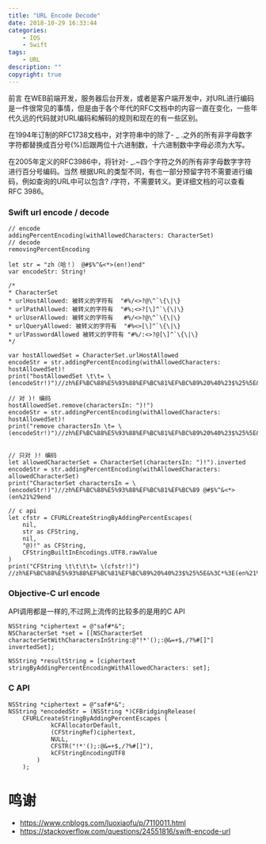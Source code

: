 ```yaml
---
title: "URL Encode Decode"
date: 2018-10-29 16:33:44
categories:
    - IOS
    - Swift
tags:
    - URL
description: ""
copyright: true
---
```


前言
在WEB前端开发，服务器后台开发，或者是客户端开发中，对URL进行编码是一件很常见的事情，但是由于各个年代的RFC文档中的内容一直在变化，一些年代久远的代码就对URL编码和解码的规则和现在的有一些区别。

在1994年订制的RFC1738文档中，对字符串中的除了- _ .之外的所有非字母数字字符都替换成百分号(%)后跟两位十六进制数，十六进制数中字母必须为大写。

在2005年定义的RFC3986中，将针对- _.~四个字符之外的所有非字母数字字符进行百分号编码。当然 根据URL的类型不同，有也一部分预留字符不需要进行编码，例如查询的URL中可以包含? /字符，不需要转义。更详细文档的可以查看RFC 3986。

### Swift url encode / decode

```
// encode
addingPercentEncoding(withAllowedCharacters: CharacterSet)
// decode
removingPercentEncoding
```

```
let str = "zh（哈！） @#$%^&<*>(en!)end"
var encodeStr: String!

/*
* CharacterSet
* urlHostAllowed: 被转义的字符有  "#%/<>?@\^`\{\|\}
* urlPathAllowed: 被转义的字符有  "#%;<>?[\]^`\{\|\}
* urlUserAllowed: 被转义的字符有   #%/<>?@\^`\{\|\}
* urlQueryAllowed: 被转义的字符有  "#%<>[\]^`\{\|\}
* urlPasswordAllowed 被转义的字符有 "#%/:<>?@[\]^`\{\|\}
*/

var hostAllowedSet = CharacterSet.urlHostAllowed
encodeStr = str.addingPercentEncoding(withAllowedCharacters: hostAllowedSet)!
print("hostAllowedSet \t\t= \(encodeStr!)")//zh%EF%BC%88%E5%93%88%EF%BC%81%EF%BC%89%20%40%23$%25%5E&%3C*%3E(en!)end

// 对 )! 编码
hostAllowedSet.remove(charactersIn: ")!")
encodeStr = str.addingPercentEncoding(withAllowedCharacters: hostAllowedSet)!
print("remove charactersIn \t= \(encodeStr!)")//zh%EF%BC%88%E5%93%88%EF%BC%81%EF%BC%89%20%40%23$%25%5E&%3C*%3E(en%21%29end


// 只对 )! 编码
let allowedCharacterSet = CharacterSet(charactersIn: ")!").inverted
encodeStr = str.addingPercentEncoding(withAllowedCharacters: allowedCharacterSet)
print("CharacterSet charactersIn = \(encodeStr!)")//zh%EF%BC%88%E5%93%88%EF%BC%81%EF%BC%89 @#$%^&<*>(en%21%29end

// c api
let cfstr = CFURLCreateStringByAddingPercentEscapes(
    nil,
    str as CFString,
    nil,
    "@)!" as CFString,
    CFStringBuiltInEncodings.UTF8.rawValue
)
print("CFString \t\t\t\t= \(cfstr!)") //zh%EF%BC%88%E5%93%88%EF%BC%81%EF%BC%89%20%40%23$%25%5E&%3C*%3E(en%21%29end
```

### Objective-C url encode
API调用都是一样的,不过网上流传的比较多的是用的C API

```
NSString *ciphertext = @"saf#*&";        
NSCharacterSet *set = [[NSCharacterSet characterSetWithCharactersInString:@"!*'();:@&=+$,/?%#[]"] invertedSet];
        
NSString *resultString = [ciphertext stringByAddingPercentEncodingWithAllowedCharacters: set];
```

### C API

```
NSString *ciphertext = @"saf#*&";
NSString *encodedStr = (NSString *)CFBridgingRelease(
	CFURLCreateStringByAddingPercentEscapes (
			kCFAllocatorDefault,
			(CFStringRef)ciphertext,
			NULL,
			CFSTR("!*'();:@&=+$,/?%#[]"),
			kCFStringEncodingUTF8
		)
	);
```

# 鸣谢
+ https://www.cnblogs.com/luoxiaofu/p/7110011.html
+ https://stackoverflow.com/questions/24551816/swift-encode-url
